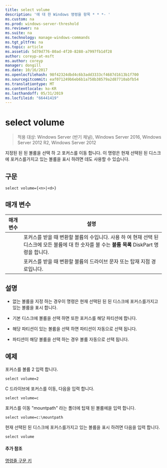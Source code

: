 ```yaml
---
title: select volume
description: '에 대 한 Windows 명령을 항목 * * *- '
ms.custom: na
ms.prod: windows-server-threshold
ms.reviewer: na
ms.suite: na
ms.technology: manage-windows-commands
ms.tgt_pltfrm: na
ms.topic: article
ms.assetid: 5d70d776-80ad-4f20-8288-a7997fb1df28
author: coreyp-at-msft
ms.author: coreyp
manager: dongill
ms.date: 10/16/2017
ms.openlocfilehash: 98f42324dbd4c6b3add3333cf4687d1613b1f700
ms.sourcegitcommit: eaf071249b6eb6b1a758b38579a2d87710abfb54
ms.translationtype: MT
ms.contentlocale: ko-KR
ms.lasthandoff: 05/31/2019
ms.locfileid: "66441419"
---
```

# <a name="select-volume"></a>select volume

>적용 대상: Windows Server (반기 채널), Windows Server 2016, Windows Server 2012 R2, Windows Server 2012

지정된 된 된 볼륨을 선택 하 고 포커스를 이동 합니다. 이 명령은 현재 선택된 된 디스크에 포커스를가지고 있는 볼륨을 표시 하려면 데도 사용할 수 있습니다.  
  
  
  
## <a name="syntax"></a>구문  
  
```  
select volume={<n>|<d>}  
```  
  
## <a name="parameters"></a>매개 변수  
  
| 매개 변수 |                                                                               설명                                                                                |
|-----------|--------------------------------------------------------------------------------------------------------------------------------------------------------------------------|
|    <n>    | 포커스를 받을 때 변환할 볼륨의 수입니다. 사용 하 여 현재 선택 된 디스크에 모든 볼륨에 대 한 숫자를 볼 수는 **볼륨 목록** DiskPart 명령을 합니다. |
|    <d>    |                                                 포커스를 받을 때 변환할 볼륨의 드라이브 문자 또는 탑재 지점 경로입니다.                                                 |
  
## <a name="remarks"></a>설명  
  
-   없는 볼륨을 지정 하는 경우이 명령은 현재 선택된 된 된 디스크에 포커스를가지고 있는 볼륨을 표시 합니다.  
  
-   기본 디스크에 볼륨을 선택 하면 또한 포커스를 해당 파티션에 합니다.  
  
-   해당 파티션이 있는 볼륨을 선택 하면 파티션이 자동으로 선택 됩니다.  
  
-   파티션이 해당 볼륨을 선택 하는 경우 볼륨 자동으로 선택 됩니다.  
  
## <a name="BKMK_examples"></a>예제  
포커스를 볼륨 2 입력 합니다.  
  
```  
select volume=2  
```  
  
C 드라이브에 포커스를 이동, 다음을 입력 합니다.  
  
```  
select volume=c  
```  
  
포커스를 이동 "mountpath" 라는 폴더에 탑재 된 볼륨에을 입력 합니다.  
  
```  
select volume=c:\mountpath  
```  
  
현재 선택된 된 디스크에 포커스를가지고 있는 볼륨을 표시 하려면 다음을 입력 합니다.  
  
```  
select volume  
```  
  
#### <a name="additional-references"></a>추가 참조  
[명령줄 구문 키](command-line-syntax-key.md)  
  

  

